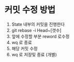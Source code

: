 # 커밋 수정 방법

1. State 내부의 커밋을 진행한다
2. git rebase -i Head~[갯수]
3. 앞에 수정할 부분 reword 로수정
4. wq 로 종료
5. 해당 커밋 수정
6. wq 로 저장및 종료 (개별)

